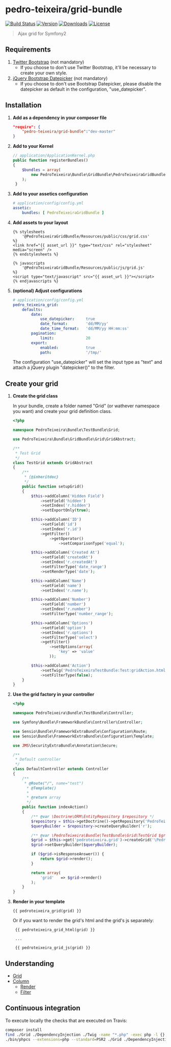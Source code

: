 # pedro-teixeira/grid-bundle

[![Build Status](http://img.shields.io/travis/pedro-teixeira/grid-bundle.svg?style=flat)](https://travis-ci.org/pedro-teixeira/grid-bundle) [![Version](http://img.shields.io/packagist/v/pedro-teixeira/grid-bundle.svg?style=flat)](https://packagist.org/packages/pedro-teixeira/grid-bundle) [![Downloads](http://img.shields.io/packagist/dt/pedro-teixeira/grid-bundle.svg?style=flat)](https://packagist.org/packages/pedro-teixeira/grid-bundle) [![License](http://img.shields.io/packagist/l/pedro-teixeira/grid-bundle.svg?style=flat)](https://packagist.org/packages/pedro-teixeira/grid-bundle)

> Ajax grid for Symfony2

## Requirements

1. [Twitter Bootstrap](http://twitter.github.com/bootstrap/) (not mandatory)
    * If you choose to don't use Twitter Bootstrap, it'll be necessary to create your own style.
2. [jQuery Bootstrap Datepicker](http://www.eyecon.ro/bootstrap-datepicker/) (not mandatory)
    * If you choose to don't use Bootstrap Datepicker, please disable the datepicker as default in the configuration, "use_datepicker".

## Installation

1. **Add as a dependency in your composer file**

    ```json
    "require": {
        "pedro-teixeira/grid-bundle":"dev-master"
    }
    ```

2. **Add to your Kernel**

    ```php
    // application/ApplicationKernel.php
    public function registerBundles()
    {
        $bundles = array(
            new PedroTeixeira\Bundle\GridBundle\PedroTeixeiraGridBundle()
        );
     }
    ```

3. **Add to your assetics configuration**

    ```yml
    # application/config/config.yml
    assetic:
        bundles: [ PedroTeixeiraGridBundle ]
    ```

4. **Add assets to your layout**

    ```twig
    {% stylesheets
        '@PedroTeixeiraGridBundle/Resources/public/css/grid.css'
    %}
    <link href="{{ asset_url }}" type="text/css" rel="stylesheet" media="screen" />
    {% endstylesheets %}
    ```

    ```twig
    {% javascripts
        '@PedroTeixeiraGridBundle/Resources/public/js/grid.js'
    %}
    <script type="text/javascript" src="{{ asset_url }}"></script>
    {% endjavascripts %}
    ```

5. **(optional) Adjust configurations**

    ```yml
    # application/config/config.yml
    pedro_teixeira_grid:
        defaults:
            date:
                use_datepicker:     true
                date_format:        'dd/MM/yy'
                date_time_format:   'dd/MM/yy HH:mm:ss'
            pagination:
                limit:              20
            export:
                enabled:            true
                path:               '/tmp/'
    ```

    The configuration "use_datepicker" will set the input type as "text" and attach a jQuery plugin "datepicker()" to the filter.

## Create your grid

1. **Create the grid class**

    In your bundle, create a folder named "Grid" (or wathever namespace you want) and create your grid definition class.

    ```php
    <?php

    namespace PedroTeixeira\Bundle\TestBundle\Grid;

    use PedroTeixeira\Bundle\GridBundle\Grid\GridAbstract;

    /**
     * Test Grid
     */
    class TestGrid extends GridAbstract
    {
        /**
         * {@inheritdoc}
         */
        public function setupGrid()
        {
            $this->addColumn('Hidden Field')
                ->setField('hidden')
                ->setIndex('r.hidden')
                ->setExportOnly(true);

            $this->addColumn('ID')
                ->setField('id')
                ->setIndex('r.id')
                ->getFilter()
                    ->getOperator()
                        ->setComparisonType('equal');

            $this->addColumn('Created At')
                ->setField('createdAt')
                ->setIndex('r.createdAt')
                ->setFilterType('date_range')
                ->setRenderType('date');

            $this->addColumn('Name')
                ->setField('name')
                ->setIndex('r.name');

            $this->addColumn('Number')
                ->setField('number')
                ->setIndex('r.number')
                ->setFilterType('number_range');

            $this->addColumn('Options')
                ->setField('option')
                ->setIndex('r.options')
                ->setFilterType('select')
                ->getFilter()
                    ->setOptions(array(
                        'key' => 'value'
                    ));

            $this->addColumn('Action')
                ->setTwig('PedroTeixeiraTestBundle:Test:gridAction.html.twig')
                ->setFilterType(false);
        }
    }
    ```

2. **Use the grid factory in your controller**

    ```php
    <?php

    namespace PedroTeixeira\Bundle\TestBundle\Controller;

    use Symfony\Bundle\FrameworkBundle\Controller\Controller;

    use Sensio\Bundle\FrameworkExtraBundle\Configuration\Route;
    use Sensio\Bundle\FrameworkExtraBundle\Configuration\Template;

    use JMS\SecurityExtraBundle\Annotation\Secure;

    /**
     * Default controller
     */
    class DefaultController extends Controller
    {
        /**
         * @Route("/", name="test")
          * @Template()
          *
          * @return array
          */
        public function indexAction()
        {
            /** @var \Doctrine\ORM\EntityRepository $repository */
            $repository = $this->getDoctrine()->getRepository('PedroTeixeiraTestBundle:TestEntity');
            $queryBuilder = $repository->createQueryBuilder('r');

            /** @var \PedroTeixeira\Bundle\TestBundle\Grid\TestGrid $grid */
            $grid = $this->get('pedroteixeira.grid')->createGrid('\PedroTeixeira\Bundle\TestBundle\Grid\TestGrid');
            $grid->setQueryBuilder($queryBuilder);

            if ($grid->isResponseAnswer()) {
                return $grid->render();
            }

            return array(
                'grid'   => $grid->render()
            );
        }
    }
    ```

3. **Render in your template**

    ```twig
    {{ pedroteixeira_grid(grid) }}
    ````
    
   Or if you want to render the grid's html and the grid's js separately:
   
   ```twig
    {{ pedroteixeira_grid_html(grid) }}
    
    ...
    
    {{ pedroteixeira_grid_js(grid) }}
    ````
    
   

## Understanding

* [Grid](https://github.com/pedro-teixeira/grid-bundle/tree/master/Resources/doc/grid.md)
* [Column](https://github.com/pedro-teixeira/grid-bundle/tree/master/Resources/doc/column.md)
     * [Render](https://github.com/pedro-teixeira/grid-bundle/tree/master/Resources/doc/column/render.md)
     * [Filter](https://github.com/pedro-teixeira/grid-bundle/tree/master/Resources/doc/column/filter.md)

## Continuous integration

To execute locally the checks that are executed on Travis:

```bash
composer install
find ./Grid ./DependencyInjection ./Twig -name "*.php" -exec php -l {} \;
./bin/phpcs --extensions=php --standard=PSR2 ./Grid ./DependencyInjection ./Twig
```
